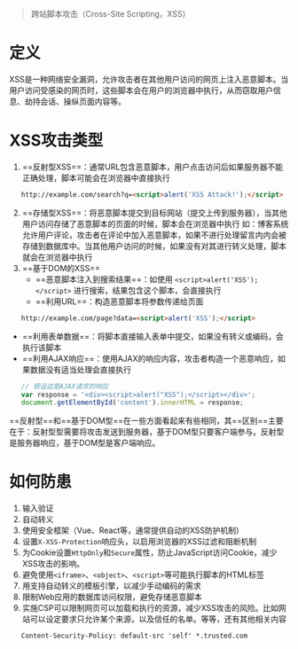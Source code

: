 > 跨站脚本攻击（Cross-Site Scripting，XSS）
# 定义
XSS是一种网络安全漏洞，允许攻击者在其他用户访问的网页上注入恶意脚本。当用户访问受感染的网页时，这些脚本会在用户的浏览器中执行，从而窃取用户信息、劫持会话、操纵页面内容等。
# XSS攻击类型
1. ==反射型XSS==：通常URL包含恶意脚本，用户点击访问后如果服务器不能正确处理，脚本可能会在浏览器中直接执行
```html
   http://example.com/search?q=<script>alert('XSS Attack!');</script>
```
2. ==存储型XSS==：将恶意脚本提交到目标网站（提交上传到服务器），当其他用户访问存储了恶意脚本的页面的时候，脚本会在浏览器中执行
   如：博客系统允许用户评论，攻击者在评论中加入恶意脚本，如果不进行处理留言内内会被存储到数据库中。当其他用户访问的时候，如果没有对其进行转义处理，脚本就会在浏览器中执行
3. ==基于DOM的XSS==
   - ==恶意脚本注入到搜索结果==：如使用 `<script>alert('XSS');</script>` 进行搜索，结果包含这个脚本，会直接执行
   - ==利用URL==：构造恶意脚本将参数传递给页面
```html
   http://example.com/page?data=<script>alert('XSS');</script>
```
   - ==利用表单数据==：将脚本直接输入表单中提交，如果没有转义或编码，会执行该脚本
   - ==利用AJAX响应==：使用AJAX的响应内容，攻击者构造一个恶意响应，如果数据没有适当处理会直接执行
```js
   // 假设这是AJAX请求的响应
   var response = '<div><script>alert("XSS");</script></div>';
   document.getElementById('content').innerHTML = response;
```
==反射型==和==基于DOM型==在一些方面看起来有些相同，其==区别==主要在于：反射型型需要将攻击发送到服务器，基于DOM型只要客户端参与。反射型是服务器响应，基于DOM型是客户端响应。
# 如何防患
1. 输入验证
2. 自动转义
3. 使用安全框架（Vue、React等，通常提供自动的XSS防护机制）
4. 设置`X-XSS-Protection`响应头，以启用浏览器的XSS过滤和阻断机制
5. 为Cookie设置`HttpOnly`和`Secure`属性，防止JavaScript访问Cookie，减少XSS攻击的影响。
6. 避免使用`<iframe>`、`<object>`、`<script>`等可能执行脚本的HTML标签
7. 用支持自动转义的模板引擎，以减少手动编码的需求
8. 限制Web应用的数据库访问权限，避免存储恶意脚本
9. 实施CSP可以限制网页可以加载和执行的资源，减少XSS攻击的风险。比如网站可以设定要求只允许某个来源，以及信任的名单。等等，还有其他相关内容
```http
   Content-Security-Policy: default-src 'self' *.trusted.com
```